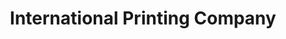 ---
title: "International Printing Company"
url: /phoenix/international-printing-company/
shop: Kopieren
---